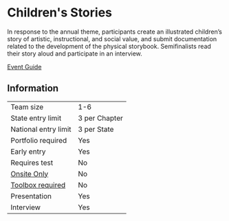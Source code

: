 # Children's Stories

In response to the annual theme, participants create an illustrated children’s story of artistic, instructional, and social value,
and submit documentation related to the development of the
physical storybook. Semifinalists read their story aloud and
participate in an interview.

[Event Guide](https://lwsd.sharepoint.com/:b:/r/sites/GR-JHS-TechnologyStudentAssociation-SCA/Shared%20Documents/23-24/Competition/Event%20Guides/HS%20-%20Childrens%20Stories.pdf)

## Information

|                             |               |
| --------------------------- | ------------- |
| Team size                   | 1-6           |
| State entry limit           | 3 per Chapter |
| National entry limit        | 3 per State   |
| Portfolio required          | Yes           |
| Early entry                 | Yes           |
| Requires test               | No            |
| [Onsite Only](/#terms)      | No            |
| [Toolbox required](/#terms) | No            |
| Presentation                | Yes           |
| Interview                   | Yes           |
